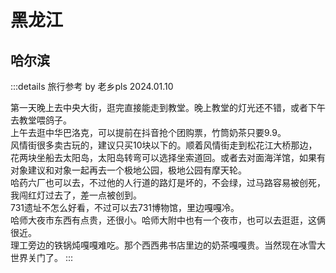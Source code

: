 # 黑龙江

## 哈尔滨

:::details 旅行参考 by 老乡pls 2024.01.10

第一天晚上去中央大街，逛完直接能走到教堂。晚上教堂的灯光还不错，或者下午去教堂喂鸽子。  
上午去逛中华巴洛克，可以提前在抖音抢个团购票，竹筒奶茶只要9.9。  
风情街很多卖古玩的，建议只买10块以下的。顺着风情街走到松花江大桥那边，花两块坐船去太阳岛，太阳岛转弯可以选择坐索道回。或者去对面海洋馆，如果有对象建议和对象一起再去一个极地公园，极地公园有摩天轮。  
哈药六厂也可以去，不过他的人行道的路灯是坏的，不会绿，过马路容易被创死，我闯红灯过去了，差一点被创到。  
731遗址不怎么好看，不过可以去731博物馆，里边嘎嘎冷。  
哈师大夜市东西有点贵，还很小。哈师大附中也有一个夜市，也可以去逛逛，这俩很近。  
理工旁边的铁锅炖嘎嘎难吃。那个西西弗书店里边的奶茶嘎嘎贵。当然现在冰雪大世界关门了。
:::
